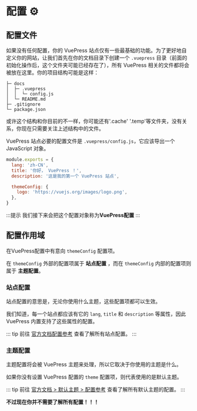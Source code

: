 # 配置 :gear:

## 配置文件

如果没有任何配置，你的 VuePress 站点仅有一些最基础的功能。为了更好地自定义你的网站，让我们首先在你的文档目录下创建一个 `.vuepress` 目录（前面的初始化操作后，这个文件夹可能已经存在了），所有 VuePress 相关的文件都将会被放在这里。你的项目结构可能是这样：

```dir
├─ docs
│  ├─ .vuepress
│  │  └─ config.js
│  └─ README.md
├─ .gitignore
└─ package.json
```

或许这个结构和你目前的不一样，你可能还有'.cache' '.temp'等文件夹，没有关系，你现在只需要关注上述结构中的文件。

VuePress 站点必要的配置文件是 `.vuepress/config.js`，它应该导出一个 JavaScript 对象。

```js
module.exports = {
  lang: 'zh-CN',
  title: '你好， VuePress ！',
  description: '这是我的第一个 VuePress 站点',

  themeConfig: {
    logo: 'https://vuejs.org/images/logo.png',
  },
}
```

:::提示
我们接下来会把这个配置对象称为**VuePress配置**
:::

## 配置作用域

在VuePress配置中有意向 `themeConfig` 配置项。

在 `themeConfig` 外部的配置项属于 **站点配置** ，而在 `themeConfig` 内部的配置项则属于 **主题配置**。

### 站点配置

站点配置的意思是，无论你使用什么主题，这些配置项都可以生效。

我们知道，每一个站点都应该有它的 `lang`, `title` 和 `description` 等属性，因此 VuePress 内置支持了这些属性的配置。

::: tip
前往 [官方文档配置参考](https://v2.vuepress.vuejs.org/zh/reference/config.html#%E7%AB%99%E7%82%B9%E9%85%8D%E7%BD%AE) 查看了解所有站点配置。
:::

### 主题配置

主题配置将会被 VuePress 主题来处理，所以它取决于你使用的主题是什么。

如果你没有设置 VuePress 配置的 `theme` 配置项，则代表使用的是默认主题。

::: tip
前往 [官方文档 > 默认主题 > 配置参考]([../reference/default-theme/config.md](https://v2.vuepress.vuejs.org/zh/reference/default-theme/config.html)) 查看了解所有默认主题的配置。
:::

**不过现在你并不需要了解所有配置！！！**
